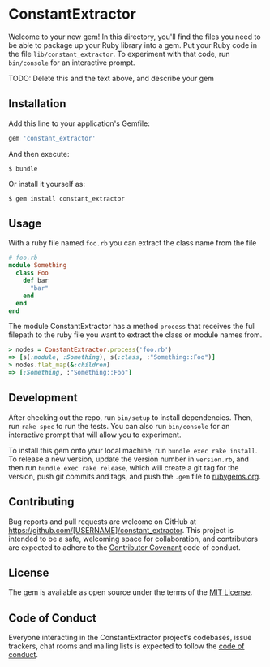 # ConstantExtractor

Welcome to your new gem! In this directory, you'll find the files you need to be able to package up your Ruby library into a gem. Put your Ruby code in the file `lib/constant_extractor`. To experiment with that code, run `bin/console` for an interactive prompt.

TODO: Delete this and the text above, and describe your gem

## Installation

Add this line to your application's Gemfile:

```ruby
gem 'constant_extractor'
```

And then execute:

    $ bundle

Or install it yourself as:

    $ gem install constant_extractor

## Usage

With a ruby file named `foo.rb` you can extract the class name from the file
```ruby
# foo.rb
module Something
  class Foo
    def bar
      "bar"
    end
  end
end
```

The module ConstantExtractor has a method `process` that receives the full filepath
to the ruby file you want to extract the class or module names from.

```ruby
> nodes = ConstantExtractor.process('foo.rb')
=> [s(:module, :Something), s(:class, :"Something::Foo")]
> nodes.flat_map(&:children)
=> [:Something, :"Something::Foo"]
```

## Development

After checking out the repo, run `bin/setup` to install dependencies. Then, run `rake spec` to run the tests. You can also run `bin/console` for an interactive prompt that will allow you to experiment.

To install this gem onto your local machine, run `bundle exec rake install`. To release a new version, update the version number in `version.rb`, and then run `bundle exec rake release`, which will create a git tag for the version, push git commits and tags, and push the `.gem` file to [rubygems.org](https://rubygems.org).

## Contributing

Bug reports and pull requests are welcome on GitHub at https://github.com/[USERNAME]/constant_extractor. This project is intended to be a safe, welcoming space for collaboration, and contributors are expected to adhere to the [Contributor Covenant](http://contributor-covenant.org) code of conduct.

## License

The gem is available as open source under the terms of the [MIT License](https://opensource.org/licenses/MIT).

## Code of Conduct

Everyone interacting in the ConstantExtractor project’s codebases, issue trackers, chat rooms and mailing lists is expected to follow the [code of conduct](https://github.com/[USERNAME]/constant_extractor/blob/master/CODE_OF_CONDUCT.md).
